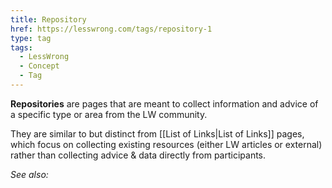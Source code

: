 ```yaml
---
title: Repository
href: https://lesswrong.com/tags/repository-1
type: tag
tags:
  - LessWrong
  - Concept
  - Tag
---
```


**Repositories** are pages that are meant to collect information and advice of a specific type or area from the LW community. 

They are similar to but distinct from [[List of Links|List of Links]] pages, which focus on collecting existing resources (either LW articles or external) rather than collecting advice & data directly from participants.

*See also:*